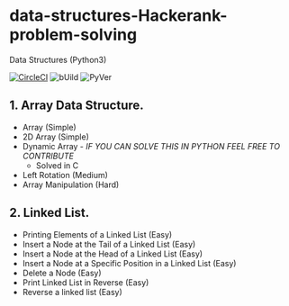 # data-structures-Hackerank-problem-solving
Data Structures (Python3)

[![CircleCI](https://circleci.com/gh/google/pybadges.svg?style=svg)](https://circleci.com/gh/google/pybadges)
![bUild](https://img.shields.io/badge/Build-SUCCESS-green)
![PyVer](https://img.shields.io/badge/Python-%203.7%20%7C%203.8-blue)

## 1. Array Data Structure.
* Array (Simple)
* 2D Array (Simple)
* Dynamic Array - *IF YOU CAN SOLVE THIS IN PYTHON FEEL FREE TO CONTRIBUTE*
  - Solved in C
* Left Rotation (Medium)
* Array Manipulation (Hard)

## 2. Linked List.
* Printing Elements of a Linked List (Easy)
* Insert a Node at the Tail of a Linked List (Easy)
* Insert a Node at the Head of a Linked List (Easy)
* Insert a Node at a Specific Position in a Linked List (Easy)
* Delete a Node (Easy)
* Print Linked List in Reverse (Easy)
* Reverse a linked list (Easy)
